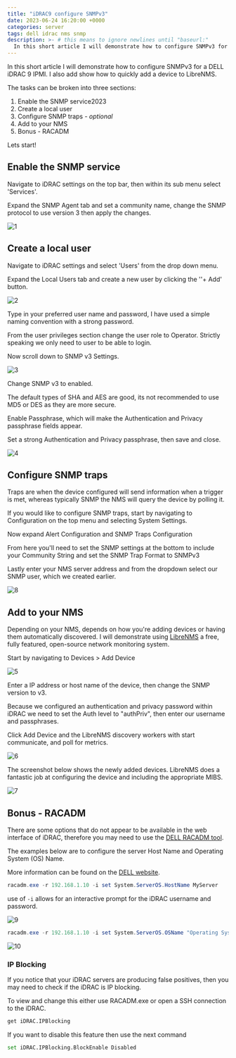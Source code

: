 ```yaml
---
title: "iDRAC9 configure SNMPv3"
date: 2023-06-24 16:20:00 +0000
categories: server
tags: dell idrac nms snmp 
description: >- # this means to ignore newlines until "baseurl:"
  In this short article I will demonstrate how to configure SNMPv3 for a DELL iDRAC 9 IPMI. I also add show how to quickly add a device to LibreNMS.
---
```


In this short article I will demonstrate how to configure SNMPv3 for a DELL iDRAC 9 IPMI. I also add show how to quickly add a device to LibreNMS.

The tasks can be broken into three sections:

1. Enable the SNMP service2023
2. Create a local user
3. Configure SNMP traps *- optional*
4. Add to your NMS
5. Bonus - RACADM

Lets start!

## Enable the SNMP service

Navigate to iDRAC settings on the top bar, then within its sub menu select 'Services'.

Expand the SNMP Agent tab and set a community name, change the SNMP protocol to use version 3 then apply the changes.

![1](/assets/images/posts/idrac9-snmp-1.png)

## Create a local user

Navigate to iDRAC settings and select 'Users' from the drop down menu.

Expand the Local Users tab and create a new user by clicking the ''+ Add' button.

![2](/assets/images/posts/idrac9-snmp-2.png)

Type in your preferred user name and password, I have used a simple naming convention with a strong password.

From the user privileges section change the user role to Operator. Strictly speaking we only need to user to be able to login.

Now scroll down to SNMP v3 Settings.

![3](/assets/images/posts/idrac9-snmp-3.png)

Change SNMP v3 to enabled.

The default types of SHA and AES are good, its not recommended to use MD5 or DES as they are more secure.

Enable Passphrase, which will make the Authentication and Privacy passphrase fields appear.

Set a strong Authentication and Privacy passphrase, then save and close.

![4](/assets/images/posts/idrac9-snmp-4.png)

## Configure SNMP traps

Traps are when the device configured will send information when a trigger is met, whereas typically SNMP the NMS will query the device by polling it.

If you would like to configure SNMP traps, start by navigating to Configuration on the top menu and selecting System Settings.

Now expand Alert Configuration and SNMP Traps Configuration

From here you'll need to set the SNMP settings at the bottom to include your Community String and set the SNMP Trap Format to SNMPv3

Lastly enter your NMS server address and from the dropdown select our SNMP user, which we created earlier.

![8](/assets/images/posts/idrac9-snmp-8.png)

## Add to your NMS

Depending on your NMS, depends on how you're adding devices or having them automatically discovered. I will demonstrate using [LibreNMS](https://www.librenms.org/) a free, fully featured, open-source network monitoring system.

Start by navigating to Devices > Add Device

![5](/assets/images/posts/idrac9-snmp-5.png)

Enter a IP address or host name of the device, then change the SNMP version to v3.

Because we configured an authentication and privacy password within iDRAC we need to set the Auth level to "authPriv", then enter our username and passphrases.

Click Add Device and the LibreNMS discovery workers with start communicate, and poll for metrics.

![6](/assets/images/posts/idrac9-snmp-6.png)

The screenshot below shows the newly added devices. LibreNMS does a fantastic job at configuring the device and including the appropriate MIBS.

![7](/assets/images/posts/idrac9-snmp-7.png)

## Bonus - RACADM

There are some options that do not appear to be available in the web interface of iDRAC, therefore you may need to use the [DELL RACADM tool](https://www.dell.com/support/home/en-uk/drivers/driversdetails?driverid=9dd9y).

The examples below are to configure the server Host Name and Operating System (OS) Name.

More information can be found on the [DELL website](https://www.dell.com/support/kbdoc/en-uk/000141693/dell-poweredge-how-do-i-change-the-system-host-name-on-the-idrac).

```powershell
racadm.exe -r 192.168.1.10 -i set System.ServerOS.HostName MyServer
```

use of `-i` allows for an interactive prompt for the iDRAC username and password.

![9](/assets/images/posts/idrac9-snmp-9.png)

```powershell
racadm.exe -r 192.168.1.10 -i set System.ServerOS.OSName "Operating System name"
```

![10](/assets/images/posts/idrac9-snmp-10.png)


### IP Blocking

If you notice that your iDRAC servers are producing false positives, then you may need to check if the iDRAC is IP blocking.

To view and change this either use RACADM.exe or open a SSH connection to the iDRAC.

```bash
get iDRAC.IPBlocking
```

If you want to disable this feature then use the next command

```bash
set iDRAC.IPBlocking.BlockEnable Disabled
```
